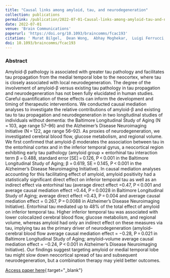 ```yaml
---
title: "Causal links among amyloid, tau, and neurodegeneration"
collection: publications
permalink: /publication/2022-07-01-Causal-links-among-amyloid-tau-and-neurodegeneration
date: 2022-07-01
venue: 'Brain Communications'
paperurl: 'https://doi.org/10.1093/braincomms/fcac193'
citation: ' Murat Bilgel,  Dean Wong,  Abhay Moghekar,  Luigi Ferrucci,  Susan Resnick,  Alzheimer’s Disease Neuroimaging Initiative, &quot;Causal links among amyloid, tau, and neurodegeneration.&quot; Brain Communications, 2022.'
doi: 10.1093/braincomms/fcac193
---
```


### Abstract

Amyloid-β pathology is associated with greater tau pathology and facilitates tau propagation from the medial temporal lobe to the neocortex, where tau is closely associated with local neurodegeneration. The degree of the involvement of amyloid-β versus existing tau pathology in tau propagation and neurodegeneration has not been fully elucidated in human studies. Careful quantification of these effects can inform the development and timing of therapeutic interventions. We conducted causal mediation analyses to investigate the relative contributions of amyloid-β and existing tau to tau propagation and neurodegeneration in two longitudinal studies of individuals without dementia: the Baltimore Longitudinal Study of Aging (N = 103, age range 57–96) and the Alzheimer’s Disease Neuroimaging Initiative (N = 122, age range 56–92). As proxies of neurodegeneration, we investigated cerebral blood flow, glucose metabolism, and regional volume. We first confirmed that amyloid-β moderates the association between tau in the entorhinal cortex and in the inferior temporal gyrus, a neocortical region exhibiting early tau pathology (amyloid group × entorhinal tau interaction term β = 0.488, standard error \[SE\] = 0.126, P < 0.001 in the Baltimore Longitudinal Study of Aging; β = 0.619, SE = 0.145, P < 0.001 in the Alzheimer’s Disease Neuroimaging Initiative). In causal mediation analyses accounting for this facilitating effect of amyloid, amyloid positivity had a statistically significant direct effect on inferior temporal tau as well as an indirect effect via entorhinal tau (average direct effect =0.47, P < 0.001 and average causal mediation effect =0.44, P = 0.0028 in Baltimore Longitudinal Study of Aging; average direct effect =0.43, P = 0.004 and average causal mediation effect = 0.267, P = 0.0088 in Alzheimer’s Disease Neuroimaging Initiative). Entorhinal tau mediated up to 48% of the total effect of amyloid on inferior temporal tau. Higher inferior temporal tau was associated with lower colocalized cerebral blood flow, glucose metabolism, and regional volume, whereas amyloid had only an indirect effect on these measures via tau, implying tau as the primary driver of neurodegeneration (amyloid–cerebral blood flow average causal mediation effect = −0.28, P = 0.021 in Baltimore Longitudinal Study of Aging; amyloid–volume average causal mediation effect = −0.24, P < 0.001 in Alzheimer’s Disease Neuroimaging Initiative). Our findings suggest targeting amyloid or medial temporal lobe tau might slow down neocortical spread of tau and subsequent neurodegeneration, but a combination therapy may yield better outcomes.

[Access paper here](https://doi.org/10.1093/braincomms/fcac193){:target="_blank"}
